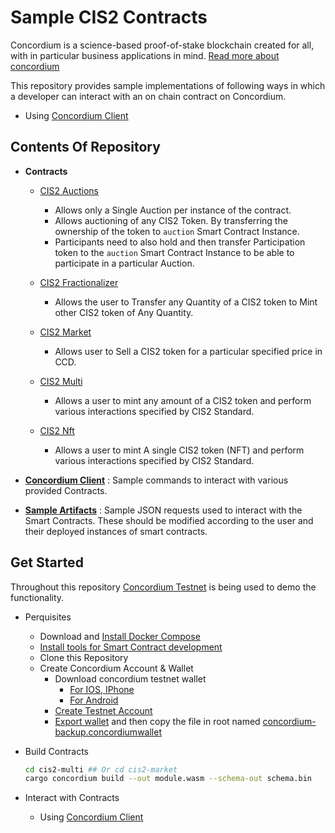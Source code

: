 # Sample CIS2 Contracts

Concordium is a science-based proof-of-stake blockchain created for all, with in particular business applications in mind. [Read more about concordium](https://www.concordium.com/about)

This repository provides sample implementations of following ways in which a developer can interact with an on chain contract on Concordium.

- Using [Concordium Client](<(https://developer.concordium.software/en/mainnet/smart-contracts/guides/on-chain-index.html)>)

## Contents Of Repository

- **Contracts**

  - [CIS2 Auctions](./cis2-auctions/README.md)

    - Allows only a Single Auction per instance of the contract.
    - Allows auctioning of any CIS2 Token. By transferring the ownership of the token to `auction` Smart Contract Instance.
    - Participants need to also hold and then transfer Participation token to the `auction` Smart Contract Instance to be able to participate in a particular Auction.

  - [CIS2 Fractionalizer](./cis2-fractionalizer/README.md)

    - Allows the user to Transfer any Quantity of a CIS2 token to Mint other CIS2 token of Any Quantity.

  - [CIS2 Market](./cis2-market/README.md)

    - Allows user to Sell a CIS2 token for a particular specified price in CCD.

  - [CIS2 Multi](./cis2-multi/README.md)

    - Allows a user to mint any amount of a CIS2 token and perform various interactions specified by CIS2 Standard.

  - [CIS2 Nft](./cis2-nft/README.md)
    - Allows a user to mint A single CIS2 token (NFT) and perform various interactions specified by CIS2 Standard.

- [**Concordium Client**](./concordium-client/README.md) :
  Sample commands to interact with various provided Contracts.

- [**Sample Artifacts**](./sample-artifacts/) :
  Sample JSON requests used to interact with the Smart Contracts. These should be modified according to the user and their deployed instances of smart contracts.

## Get Started

Throughout this repository [Concordium Testnet](https://testnet.ccdscan.io/) is being used to demo the functionality.

- Perquisites

  - Download and [Install Docker Compose](https://docs.docker.com/compose/install/)
  - [Install tools for Smart Contract development](https://developer.concordium.software/en/mainnet/smart-contracts/guides/setup-tools.html#setup-tools)
  - Clone this Repository
  - Create Concordium Account & Wallet
    - Download concordium testnet wallet
      - [For IOS, IPhone](https://developer.concordium.software/en/mainnet/net/installation/downloads-testnet.html#ios)
      - [For Android](https://developer.concordium.software/en/mainnet/net/installation/downloads-testnet.html#android)
    - [Create Testnet Account](https://developer.concordium.software/en/mainnet/net/guides/create-account.html)
    - [Export wallet](https://developer.concordium.software/en/mainnet/net/guides/export-import.html#export-import) and then copy the file in root named [concordium-backup.concordiumwallet](./concordium-backup.concordiumwallet)

- Build Contracts

  ```bash
  cd cis2-multi ## Or cd cis2-market
  cargo concordium build --out module.wasm --schema-out schema.bin
  ```

- Interact with Contracts
  - Using [Concordium Client](./concordium-client/README.md)
